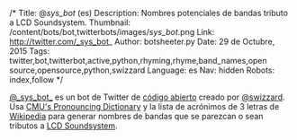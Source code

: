 /*
Title: @_sys_bot_ (es)
Description: Nombres potenciales de bandas tributo a LCD Soundsystem.
Thumbnail: /content/bots/bot,twitterbots/images/_sys_bot_.png
Link: http://twitter.com/_sys_bot_
Author: botsheeter.py
Date: 29 de Octubre, 2015
Tags: twitter,bot,twitterbot,active,python,rhyming,rhyme,band_names,open source,opensource,python,swizzard
Language: es
Nav: hidden
Robots: index,follow
*/

[@\_sys\_bot\_](https://twitter.com/_sys_bot_) es un bot de Twitter de [código abierto](https://github.com/swizzard/sys_bot) creado por [@swizzard](http://twitter.com/swizzard). Usa [CMU's Pronouncing Dictionary](http://www.speech.cs.cmu.edu/cgi-bin/cmudict) y la lista de acrónimos de 3 letras de [Wikipedia](https://www.wikipedia.org/) para generar nombres de bandas que se parezcan o sean tributos a [LCD Soundsystem](https://en.wikipedia.org/wiki/LCD_Soundsystem).

